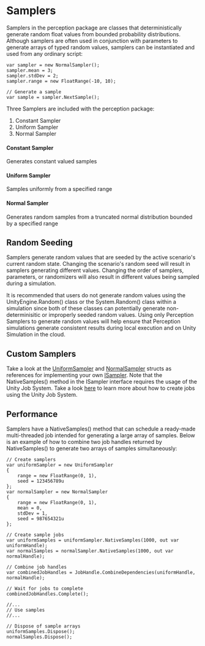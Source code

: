 # Samplers
Samplers in the perception package are classes that deterministically generate random float values from bounded probability distributions. Although samplers are often used in conjunction with parameters to generate arrays of typed random values, samplers can be instantiated and used from any ordinary script:
```
var sampler = new NormalSampler();
sampler.mean = 3;
sampler.stdDev = 2;
sampler.range = new FloatRange(-10, 10);

// Generate a sample
var sample = sampler.NextSample();
```

Three Samplers are included with the perception package:
1. Constant Sampler
2. Uniform Sampler
3. Normal Sampler 

#### Constant Sampler
Generates constant valued samples

#### Uniform Sampler
Samples uniformly from a specified range

#### Normal Sampler
Generates random samples from a truncated normal distribution bounded by a specified range


## Random Seeding
Samplers generate random values that are seeded by the active scenario's current random state. Changing the scenario's random seed will result in samplers generating different values. Changing the order of samplers, parameters, or randomizers will also result in different values being sampled during a simulation.

It is recommended that users do not generate random values using the UnityEngine.Random() class or the System.Random() class within a simulation since both of these classes can potentially generate non-determinisitic or improperly seeded random values. Using only Perception Samplers to generate random values will help ensure that Perception simulations generate consistent results during local execution and on Unity Simulation in the cloud.


## Custom Samplers
Take a look at the [UniformSampler](../../Runtime/Randomization/Samplers/SamplerTypes/UniformSampler) and [NormalSampler](../../Runtime/Randomization/Samplers/SamplerTypes/NormalSampler) structs as references for implementing your own [ISampler](../../Runtime/Randomization/Samplers/ISampler). Note that the NativeSamples() method in the ISampler interface requires the usage of the Unity Job System. Take a look [here](https://docs.unity3d.com/Manual/JobSystem.html) to learn more about how to create jobs using the Unity Job System.


## Performance

Samplers have a NativeSamples() method that can schedule a ready-made multi-threaded job intended for generating a large array of samples. Below is an example of how to combine two job handles returned by NativeSamples() to generate two arrays of samples simultaneously:
```
// Create samplers
var uniformSampler = new UniformSampler
{ 
    range = new FloatRange(0, 1),
    seed = 123456789u
};
var normalSampler = new NormalSampler
{
    range = new FloatRange(0, 1),
    mean = 0,
    stdDev = 1,
    seed = 987654321u
};

// Create sample jobs
var uniformSamples = uniformSampler.NativeSamples(1000, out var uniformHandle);
var normalSamples = normalSampler.NativeSamples(1000, out var normalHandle);

// Combine job handles
var combinedJobHandles = JobHandle.CombineDependencies(uniformHandle, normalHandle);

// Wait for jobs to complete
combinedJobHandles.Complete();

//...
// Use samples
//...

// Dispose of sample arrays
uniformSamples.Dispose();
normalSamples.Dispose();
```
